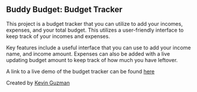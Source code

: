 <h2>Buddy Budget: Budget Tracker</h2>
This project is a budget tracker that you can utilize to add your incomes, expenses, and your total budget. This utilizes a user-friendly interface to keep track of your incomes and expenses. 

Key features include a useful interface that you can use to add your income name, and income amount. Expenses can also be added with a live updating budget amount to keep track of how much you have leftover. 

A link to a live demo of the budget tracker can be found [here](https://budget-tracker-nine-weld.vercel.app/)

Created by [Kevin Guzman](https://www.linkedin.com/in/kcastr1628)
